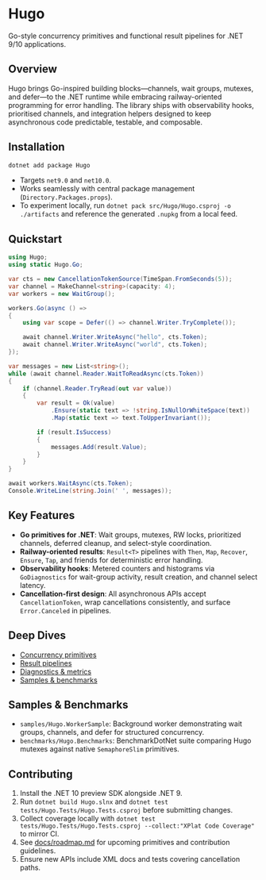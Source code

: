 # Hugo

Go-style concurrency primitives and functional result pipelines for .NET 9/10 applications.

## Overview

Hugo brings Go-inspired building blocks—channels, wait groups, mutexes, and defer—to the .NET runtime while embracing railway-oriented programming for error handling. The library ships with observability hooks, prioritised channels, and integration helpers designed to keep asynchronous code predictable, testable, and composable.

## Installation

```bash
dotnet add package Hugo
```

- Targets `net9.0` and `net10.0`.
- Works seamlessly with central package management (`Directory.Packages.props`).
- To experiment locally, run `dotnet pack src/Hugo/Hugo.csproj -o ./artifacts` and reference the generated `.nupkg` from a local feed.

## Quickstart

```csharp
using Hugo;
using static Hugo.Go;

var cts = new CancellationTokenSource(TimeSpan.FromSeconds(5));
var channel = MakeChannel<string>(capacity: 4);
var workers = new WaitGroup();

workers.Go(async () =>
{
    using var scope = Defer(() => channel.Writer.TryComplete());

    await channel.Writer.WriteAsync("hello", cts.Token);
    await channel.Writer.WriteAsync("world", cts.Token);
});

var messages = new List<string>();
while (await channel.Reader.WaitToReadAsync(cts.Token))
{
    if (channel.Reader.TryRead(out var value))
    {
        var result = Ok(value)
            .Ensure(static text => !string.IsNullOrWhiteSpace(text))
            .Map(static text => text.ToUpperInvariant());

        if (result.IsSuccess)
        {
            messages.Add(result.Value);
        }
    }
}

await workers.WaitAsync(cts.Token);
Console.WriteLine(string.Join(' ', messages));
```

## Key Features

- **Go primitives for .NET**: Wait groups, mutexes, RW locks, prioritized channels, deferred cleanup, and select-style coordination.
- **Railway-oriented results**: `Result<T>` pipelines with `Then`, `Map`, `Recover`, `Ensure`, `Tap`, and friends for deterministic error handling.
- **Observability hooks**: Metered counters and histograms via `GoDiagnostics` for wait-group activity, result creation, and channel select latency.
- **Cancellation-first design**: All asynchronous APIs accept `CancellationToken`, wrap cancellations consistently, and surface `Error.Canceled` in pipelines.

## Deep Dives

- [Concurrency primitives](docs/concurrency.md)
- [Result pipelines](docs/results.md)
- [Diagnostics & metrics](docs/diagnostics.md)
- [Samples & benchmarks](docs/samples.md)

## Samples & Benchmarks

- `samples/Hugo.WorkerSample`: Background worker demonstrating wait groups, channels, and defer for structured concurrency.
- `benchmarks/Hugo.Benchmarks`: BenchmarkDotNet suite comparing Hugo mutexes against native `SemaphoreSlim` primitives.

## Contributing

1. Install the .NET 10 preview SDK alongside .NET 9.
2. Run `dotnet build Hugo.slnx` and `dotnet test tests/Hugo.Tests/Hugo.Tests.csproj` before submitting changes.
3. Collect coverage locally with `dotnet test tests/Hugo.Tests/Hugo.Tests.csproj --collect:"XPlat Code Coverage"` to mirror CI.
4. See [docs/roadmap.md](docs/roadmap.md) for upcoming primitives and contribution guidelines.
5. Ensure new APIs include XML docs and tests covering cancellation paths.

